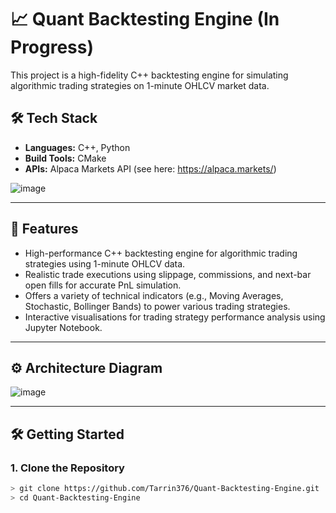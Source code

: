 # 📈 Quant Backtesting Engine (In Progress)

This project is a high-fidelity C++ backtesting engine for simulating algorithmic trading strategies on 1-minute OHLCV market data.

## 🛠 Tech Stack

- **Languages:** C++, Python
- **Build Tools:** CMake
- **APIs:** Alpaca Markets API (see here: https://alpaca.markets/)

![image](https://github.com/user-attachments/assets/eea8fe4a-571c-4a95-8052-6ee65b0ed636)

---

## 🚀 Features

- High-performance C++ backtesting engine for algorithmic trading strategies using 1-minute OHLCV data.
- Realistic trade executions using slippage, commissions, and next-bar open fills for accurate PnL simulation.
- Offers a variety of technical indicators (e.g., Moving Averages, Stochastic, Bollinger Bands) to power various trading strategies.
- Interactive visualisations for trading strategy performance analysis using Jupyter Notebook.

---

## ⚙️ Architecture Diagram

![image](https://github.com/user-attachments/assets/4ec3b8b9-ff08-44ea-8bc5-ed183ea8c2ef)

---

## 🛠️ Getting Started

### 1. Clone the Repository
```bash
> git clone https://github.com/Tarrin376/Quant-Backtesting-Engine.git
> cd Quant-Backtesting-Engine
```
